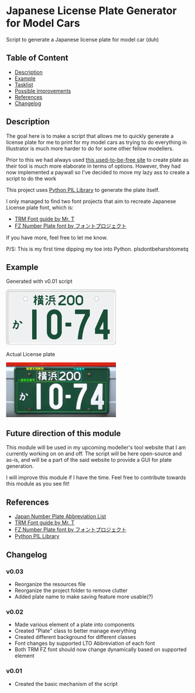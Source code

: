 # Japanese License Plate Generator for Model Cars
Script to generate a Japanese license plate for model car (duh)

## Table of Content
- [Description](#Description)
- [Example](#Example)
- [Tasklist](#Tasklist)
- [Possible improvements](#Possible-improvements)
- [References](#References)
- [Changelog](#Changelog)
## Description
The goal here is to make a script that allows me to quickly generate a license plate for me to print for my model cars as trying to do everything in Illustrator is much more harder to do for some other fellow modellers.

Prior to this we had always used [this used-to-be-free site](https://minicarmuseum.com/platecreate.php) to create plate as their tool is much more elaborate in terms of options. However, they had now implemented a paywall so I've decided to move my lazy ass to create a script to do the work

This project uses [Python PIL Library](https://github.com/python-pillow/Pillow) to generate the plate itself.

I only managed to find two font projects that aim to recreate Japanese License plate font, which is:
- [TRM Font guide by Mr. T](http://dc-crafts.main.jp/trm/f/trmfont-jb.html)
- [FZ Number Plate font by フォントプロジェクト](http://expwyandstamps.web.fc2.com/sozai/fontproject.htm)

If you have more, feel free to let me know.

P/S: This is my first time dipping my toe into Python. plsdontbeharshtometq

## Example

Generated with v0.01 script

<img src="/resource/example/example.png?raw=true" width="300"/>

Actual License plate

<img src="/resource/example/example2.jpg?raw=true" width="300"/>

## Future direction of this module
This module will be used in my upcoming modeller's tool website that I am currently working on on and off. The script will be here open-source and as-is, and will be a part of the said website to provide a GUI for plate generation.

I will improve this module if I have the time. Feel free to contribute towards this module as you see fit! 

## References
- [Japan Number Plate Abbreviation List](https://ja.wikipedia.org/wiki/%E6%97%A5%E6%9C%AC%E3%81%AE%E3%83%8A%E3%83%B3%E3%83%90%E3%83%BC%E3%83%97%E3%83%AC%E3%83%BC%E3%83%88%E4%B8%80%E8%A6%A7)
- [TRM Font guide by Mr. T](http://dc-crafts.main.jp/trm/f/trmfont-jb.html)
- [FZ Number Plate font by フォントプロジェクト](http://expwyandstamps.web.fc2.com/sozai/fontproject.htm)
- [Python PIL Library](https://github.com/python-pillow/Pillow)

## Changelog

### v0.03
- Reorganize the resources file
- Reorganize the project folder to remove clutter
- Added plate name to make saving feature more usable(?)

### v0.02
- Made various element of a plate into components
- Created "Plate" class to better manage everything
- Created different background for different classes
- Font changes by supported LTO Abbreviation of each font
- Both TRM FZ font should now change dynamically based on supported element

### v0.01
- Created the basic mechanism of the script
